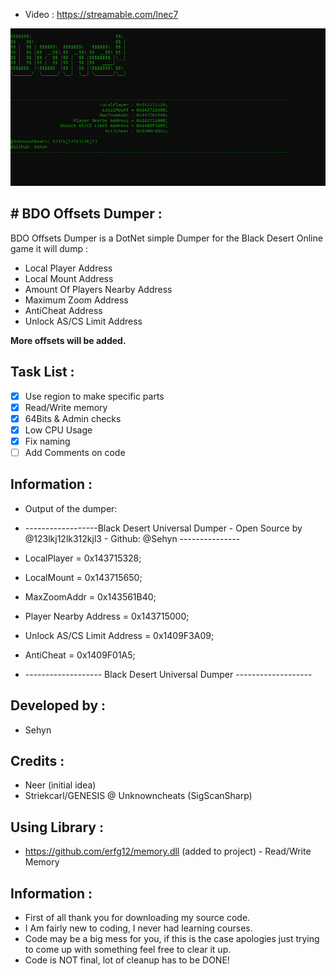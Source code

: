 
* Video : https://streamable.com/lnec7

![](/Images/FormPicture.png)



## # BDO Offsets Dumper :
BDO Offsets Dumper is a DotNet simple Dumper for the Black Desert Online game it will dump :
* Local Player Address
* Local Mount Address
* Amount Of Players Nearby Address
* Maximum Zoom Address
* AntiCheat Address
* Unlock AS/CS Limit Address

**More offsets will be added.**

## Task List :

- [x] Use region to make specific parts
- [x] Read/Write memory
- [x] 64Bits & Admin checks
- [x] Low CPU Usage
- [x] Fix naming
- [ ] Add Comments on code

## Information :

* Output of the dumper:


* ------------------Black Desert Universal Dumper - Open Source by @123lkj12lk312kjl3 - Github: @Sehyn ---------------
* LocalPlayer = 0x143715328;
* LocalMount = 0x143715650;
* MaxZoomAddr = 0x143561B40;
* Player Nearby Address = 0x143715000;
* Unlock AS/CS Limit Address = 0x1409F3A09;
* AntiCheat = 0x1409F01A5;
* ------------------- Black Desert Universal Dumper -------------------


## Developed by :
* Sehyn

## Credits : 
* Neer (initial idea)
* Striekcarl/GENESIS @ Unknowncheats (SigScanSharp)

## Using Library :
* https://github.com/erfg12/memory.dll (added to project) - Read/Write Memory

## Information :
* First of all thank you for downloading my source code.
* I Am fairly new to coding, I never had learning courses.
* Code may be a big mess for you, if this is the case apologies just trying to come up with something feel free to clear it up.
* Code is NOT final, lot of cleanup has to be DONE!
